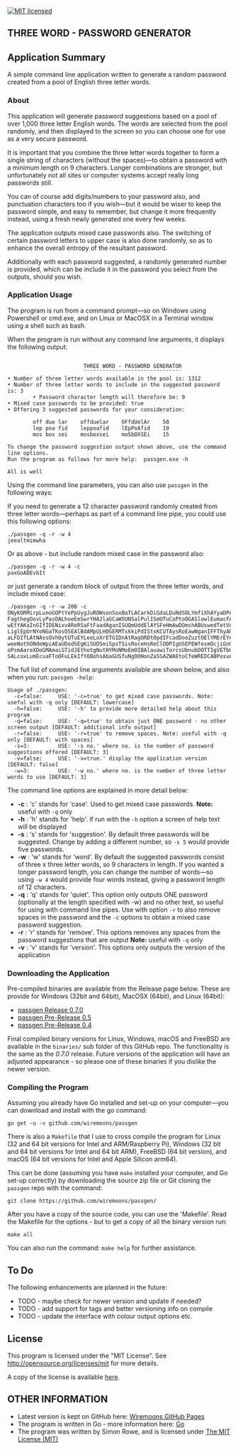 [![MIT licensed](https://img.shields.io/badge/license-MIT-blue.svg)](https://raw.githubusercontent.com/hyperium/hyper/master/LICENSE)

## THREE WORD - PASSWORD GENERATOR

## Application Summary

A simple command line application written to generate a random password created
from a pool of English three letter words.

### About

This application will generate password suggestions based on a pool of
over 1,000 three letter English words. The words are selected
from the pool randomly, and then displayed to the screen so you can
choose one for use as a very secure password.

It is important that you combine the three letter words together to
form a single string of characters (without the spaces)&mdash;to
obtain a password with a minimum length on 9 characters. Longer
combinations are stronger, but unfortunately not all sites or computer
systems accept really long passwords still.

You can of course add digits/numbers to your password also, and
punctuation characters too if you wish&mdash;but it would be wiser to
keep the password simple, and easy to remember, but change it more
frequently instead, using a fresh newly generated one every few weeks.

The application outputs mixed case passwords also. The switching of certain password letters to upper case is also done randomly, so as to enhance the overall entropy of the resultant password. 

Additionally with each password suggested, a randomly generated number is provided, which can be include it in the password you select from the outputs, should you wish.

### Application Usage

The program is run from a command prompt&mdash;so on Windows using
Powershell or cmd.exe, and on Linux or MacOSX in a Terminal
window using a shell such as bash. 

When the program is run without any command line arguments, it displays the following output:

```

                        THREE WORD - PASSWORD GENERATOR
                        ¯¯¯¯¯¯¯¯¯¯¯¯¯¯¯¯¯¯¯¯¯¯¯¯¯¯¯¯¯¯¯
• Number of three letter words available in the pool is: 1312
• Number of three letter words to include in the suggested password is: 3
        • Password character length will therefore be: 9
• Mixed case passwords to be provided: true
• Offering 3 suggested passwords for your consideration:

        off due lar    offduelar    OFfdUelAr    50
        lep poa fid    leppoafid    lEpPoAfid    19
        mos box sei    mosboxsei    moSbOXSEi    15

To change the password suggestion output shown above, use the command line options.
Run the program as follows for more help:  passgen.exe -h

All is well
```
Using the command line parameters, you can also use `passgen` in the following ways:

If you need to generate a 12 character password randomly created from three
letter words&mdash;perhaps as part of a command line pipe, you could use this
following options:
```
./passgen -q -r -w 4
jeealtmimwha
```
Or as above - but include random mixed case in the password also:
```
./passgen -q -r -w 4 -c
paxGoADEvbIt
```
or just generate a random block of output from the three letter words, and
include mixed case:
```
./passgen -q -r -w 200 -c
ONyKORMirpLunoGOPtYePpUygJuROWsonSoxBaTLACarkDiGdaLDuNdSOLYmfiXhAYyaDPASDUo
FagthegOovLyPasDALhoeEmSwrYHAJlaGCaWSUNSalPulISmUTuCoPtoOGASlowlEumacFAAEnd
wEtYAKaInGIfIDENixvAReRSaFtFaadAganISUQmUddElAYSFeHmAwDOmshABUswedTetVexDzO
LiglEpUrNYoNGaTKosOSEAlBdAMpULHOGERMTskkiPdIStsKCUTAysRoEawNganIFFThyARtgoX
aLFDIfLAtNAssOvhOytUTuEYLeeLoXrETGIDnAtRagORDtOpdIFcadDoeZuztOElYMErEYeHwaT
weeNothONdeWpiAEaUDodSEgKiSUDSmiSpsTSisRoceHsReClODPIgUSEPEWfesmOcjiGnOtoUR
oPsmAareXDoGMAmaiSTidJEthotgNutHYMoNMoEmOIBAlauawiTorcsUbnubDOTTIgVETbOSbOP
SALcoxLumEcuaFToOFuLEkIfYOBohsAbaGUSfuNgOOHonZaSSAZWAEtoCfeWREDCABPosvAVaah
```

The full list of command line arguments available are shown below, and also when you run: `passgen -help`:
```
Usage of ./passgen:
  -c=false:     USE: '-c=true' to get mixed case passwords. Note: useful with -q only [DEFAULT: lowercase]
  -h=false:     USE: '-h' to provide more detailed help about this program
  -q=false:     USE: '-q=true' to obtain just ONE password - no other screen output [DEFAULT: additional info output]
  -r=false:     USE: '-r=true' to remove spaces. Note: useful with -q only [DEFAULT: with spaces]
  -s=3:         USE: '-s no.' where no. is the number of password suggestions offered [DEFAULT: 3]
  -v=false:     USE: '-v=true.' display the application version [DEFAULT: false]
  -w=3:         USE: '-w no.' where no. is the number of three letter words to use [DEFAULT: 3]
```
The command line options are explained in more detail below:
- **-c** : 'c' stands for 'case'. Used to get mixed case passwords. **Note:** useful with `-q` only
- **-h** : 'h' stands for 'help'. if run with the `-h` option a screen of help text will be displayed
- **-s** : 's' stands for 'suggestion'. By default three passwords will be suggested. Change by adding a different number, so `-s 5` would provide five passwords.
- **-w** : 'w' stands for 'word'. By default the suggested passwords consist of three x three letter words, so 9 characters in length. If you wanted a longer password length, you can change the number of words&mdash;so using `-w 4` would provide four words instead, giving a password length of 12 characters.
- **-q** : 'q' stands for 'quiet'. This option only outputs ONE password (optionally at the length specified with -w) and no other text, so useful for using with command line pipes. Use with option `-r` to also remove spaces in the password and the `-c` options to obtain a mixed case password suggestion.
- **-r** : 'r' stands for 'remove'. This options removes any spaces from the password suggestions that are output **Note:** useful with `-q` only
- **-v** : 'v' stands for 'version'. This options only outputs the version of the application

### Downloading the Application

Pre-compiled binaries are available from the Release page below. These are provide for Windows (32bit and 64bit), MacOSX (64bit), and Linux (64bit):

- [passgen Release 0.7.0](https://github.com/wiremoons/passgen/releases/tag/0.7.0)
- [passgen Pre-Release 0.5](https://github.com/wiremoons/passgen/releases/tag/0.5)
- [passgen Pre-Release 0.4](https://github.com/wiremoons/passgen/releases/tag/0.4)

Final compiled binary versions for Linux, Windows, macOS and FreeBSD are available in the `binaries/` sub folder
of this GitHub repo. The functionality is the same as the *0.7.0* release. Future versions of the application will 
have an adjusted appearance - so please one of these binaries if you dislike the newer version.

### Compiling the Program

Assuming you already have Go installed and set-up on your computer—you
can download and install with the go command:

```
go get -u -v github.com/wiremoons/passgen
```

There is also a `Makefile` that I use to cross compile the program for Linux (32 and 64 bit versions for Intel 
and ARM/Raspberry Pi), Windows (32 bit and 64 bit versions for Intel and 64 bit ARM), FreeBSD (64 bit version), 
and macOS (64 bit versions for Intel and Apple Silicon arm64).

This can be done (assuming you have `make` installed your computer, and Go set-up correctly) by downloading the source zip file or Git cloning the `passgen` repo with the command:

```
git clone https://github.com/wiremoons/passgen/
```

After you have a copy of the source code, you can use the 'Makefile'. Read the Makefile for the options - but to get a copy of all the binary version run:

```
make all
```

You can also run the command: `make help` for further assistance.

## To Do

The following enhancements are planned in the future:

- TODO - maybe check for newer version and update if needed?
- TODO - add support for tags and better versioning info on compile
- TODO - update the interface with colour output options etc.


## License

This program is licensed under the "MIT License". See
http://opensource.org/licenses/mit for more details.

A copy of the license is available
[here](https://github.com/wiremoons/passgen/blob/master/LICENSE).

## OTHER INFORMATION

- Latest version is kept on GitHub here: [Wiremoons GitHub Pages](https://github.com/wiremoons)
- The program is written in Go - more information here: [Go](http://www.golang.org/)
- The program was written by Simon Rowe, and is licensed under [The MIT License (MIT)](http://opensource.org/licenses/mit)
